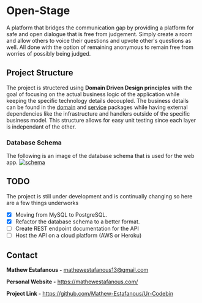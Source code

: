 # Open-Stage
A platform that bridges the communication gap by providing a platform for safe
and open dialogue that is free from judgement. Simply create a room
and allow others to voice their questions and upvote other's questions as well. 
All done with the option of remaining anonymous to remain free from worries of possibly
being judged.

## Project Structure
The project is structered using **Domain Driven Design principles** with the goal of focusing on
the actual business logic of the application while keeping the specific technology details decoupled.
The business details can be found in the [domain](https://github.com/Mathew-Estafanous/Open-Stage/tree/main/domain) 
and [service](https://github.com/Mathew-Estafanous/Open-Stage/tree/main/service) packages while having external
dependencies like the infrastructure and handlers outside of the specific business model. This structure allows 
for easy unit testing since each layer is independant of the other.

### Database Schema
The following is an image of the database schema that is used for the web app.
[![schema](https://user-images.githubusercontent.com/56979977/115421799-494a3d80-a1ca-11eb-9a6b-975733597be2.png)](https://dbdiagram.io/d/606262f8ecb54e10c33dd900)

## TODO
The project is still under development and is continually changing so here are a few things underworks
- [X] Moving from MySQL to PostgreSQL.
- [X] Refactor the database schema to a better format.
- [ ] Create REST endpoint documentation for the API
- [ ] Host the API on a cloud platform (AWS or Heroku)

## Contact
**Mathew Estafanous -** mathewestafanous13@gmail.com

**Personal Website -** https://mathewestafanous.com/

**Project Link -** https://github.com/Mathew-Estafanous/Ur-Codebin
